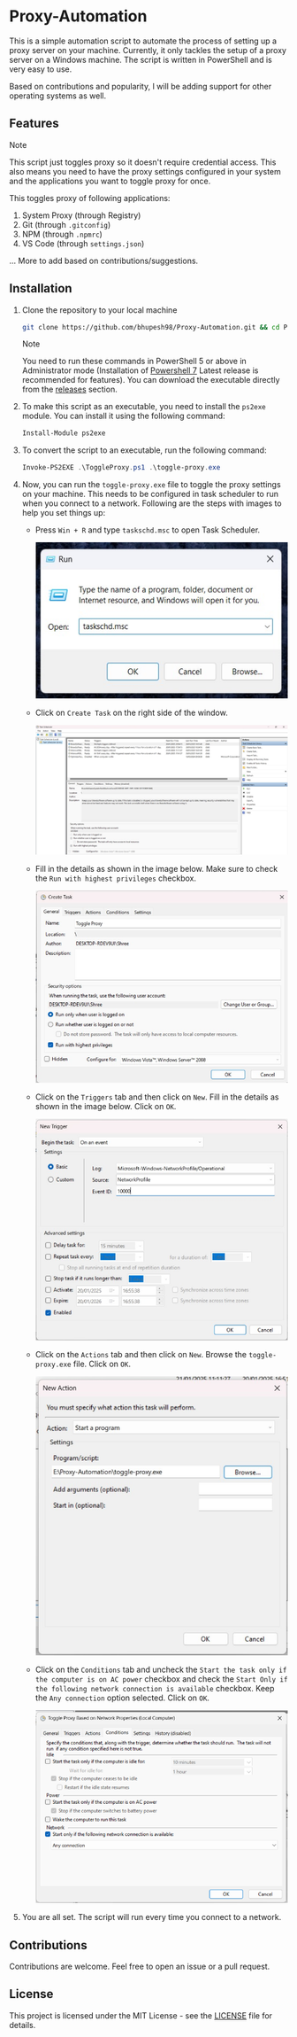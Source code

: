 # Proxy-Automation

This is a simple automation script to automate the process of setting up a proxy server on your machine. Currently, it only tackles the setup of a proxy server on a Windows machine. The script is written in PowerShell and is very easy to use. 

Based on contributions and popularity, I will be adding support for other operating systems as well.

## Features

> [!NOTE]
> This script just toggles proxy so it doesn't require credential access. This also means you need to have the proxy settings configured in your system and the applications you want to toggle proxy for once.

This toggles proxy of following applications:

1. System Proxy (through Registry)
2. Git (through `.gitconfig`)
3. NPM (through `.npmrc`)
4. VS Code (through `settings.json`)

... More to add based on contributions/suggestions.

## Installation

1. Clone the repository to your local machine

    ```bash
    git clone https://github.com/bhupesh98/Proxy-Automation.git && cd Proxy-Automation
    ```

    > [!NOTE]
    > You need to run these commands in PowerShell 5 or above in Administrator mode (Installation of [Powershell 7](https://learn.microsoft.com/en-us/powershell/scripting/install/installing-powershell-on-windows?view=powershell-7.4) Latest release is recommended for features). You can download the executable directly from the [releases](https://github.com/bhupesh98/Proxy-Automation/releases) section.

2. To make this script as an executable, you need to install the `ps2exe` module. You can install it using the following command:

    ```powershell
    Install-Module ps2exe
    ```

3. To convert the script to an executable, run the following command:

    ```powershell
    Invoke-PS2EXE .\ToggleProxy.ps1 .\toggle-proxy.exe
    ```

4. Now, you can run the `toggle-proxy.exe` file to toggle the proxy settings on your machine. This needs to be configured in task scheduler to run when you connect to a network. Following are the steps with images to help you set things up:

    - Press `Win + R` and type `taskschd.msc` to open Task Scheduler.

        ![Step-1](images/1.jpg)
    
    - Click on `Create Task` on the right side of the window.

        ![Step-2](images/2.jpg)

    - Fill in the details as shown in the image below. Make sure to check the `Run with highest privileges` checkbox.

        ![Step-3](images/3.jpg)

    - Click on the `Triggers` tab and then click on `New`. Fill in the details as shown in the image below. Click on `OK`.

        ![Step-4](images/4.jpg)

    - Click on the `Actions` tab and then click on `New`. Browse the `toggle-proxy.exe` file. Click on `OK`.

        ![Step-5](images/5.jpg)

    - Click on the `Conditions` tab and uncheck the `Start the task only if the computer is on AC power` checkbox and check the `Start Only if the following network connection is available` checkbox. Keep the `Any connection` option selected. Click on `OK`.

        ![Step-6](images/6.jpg)

5. You are all set. The script will run every time you connect to a network.

## Contributions

Contributions are welcome. Feel free to open an issue or a pull request.

## License

This project is licensed under the MIT License - see the [LICENSE](LICENSE) file for details.